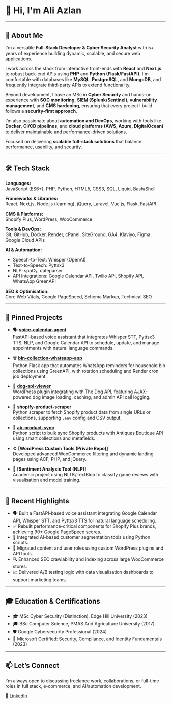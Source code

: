 # 👋 Hi, I'm Ali Azlan
---

## 🚀 About Me

I'm a versatile **Full-Stack Developer & Cyber Security Analyst** with 5+ years of experience building dynamic, scalable, and secure web applications.  

I work across the stack from interactive front-ends with **React** and **Next.js** to robust back-end APIs using **PHP** and **Python (Flask/FastAPI)**. I'm comfortable with databases like **MySQL**, **PostgreSQL**, and **MongoDB**, and frequently integrate third-party APIs to extend functionality.  

Beyond development, I have an MSc in **Cyber Security** and hands-on experience with **SOC monitoring**, **SIEM (Splunk/Sentinel)**, **vulnerability management**, and **CMS hardening**, ensuring that every project I build follows a **security-first approach**.  

I’m also passionate about **automation and DevOps**, working with tools like **Docker**, **CI/CD pipelines**, and **cloud platforms (AWS, Azure, DigitalOcean)** to deliver maintainable and performance-driven solutions.  

Focused on delivering **scalable full-stack solutions** that balance performance, usability, and security.  

---

## 🛠 Tech Stack

**Languages:**  
JavaScript (ES6+), PHP, Python, HTML5, CSS3, SQL, Liquid, Bash/Shell

**Frameworks & Libraries:**  
React, Next.js, Node.js (learning), jQuery, Laravel, Vue.js, Flask, FastAPI

**CMS & Platforms:**  
Shopify Plus, WordPress, WooCommerce

**Tools & DevOps:**  
Git, GitHub, Docker, Render, cPanel, SiteGround, GA4, Klaviyo, Figma, Google Cloud APIs

**AI & Automation:**  
- Speech-to-Text: Whisper (OpenAI)  
- Text-to-Speech: Pyttsx3  
- NLP: spaCy, dateparser  
- API Integrations: Google Calendar API, Twilio API, Shopify API, WhatsApp GreenAPI

**SEO & Optimisation:**  
Core Web Vitals, Google PageSpeed, Schema Markup, Technical SEO

---

## 📌 Pinned Projects

- 🗣️ **[voice-calendar-agent](https://github.com/syedaliazlan/voice-calendar-agent)**  
  FastAPI-based voice assistant that integrates Whisper STT, Pyttsx3 TTS, NLP, and Google Calendar API to schedule, update, and manage appointments with natural language commands.

- 🗑️ **[bin-collection-whatsapp-app](https://github.com/syedaliazlan/bin-collection-whatsapp-app)**  
  Python Flask app that automates WhatsApp reminders for household bin collections using GreenAPI, with rotation scheduling and Render cron job deployment.

- 🐶 **[dog-api-viewer](https://github.com/syedaliazlan/dog-api-viewer)**  
  WordPress plugin integrating with The Dog API, featuring AJAX-powered dog image loading, caching, and admin API call logging.

- 🛒 **[shopify-product-scraper](https://github.com/syedaliazlan/shopify-product-scraper)**  
  Python scraper to fetch Shopify product data from single URLs or collections, supporting `.env` config and CSV output.

- 🔄 **[ab-product-sync](https://github.com/syedaliazlan/shopify-to-ab)**  
  Python script to bulk sync Shopify products with Antiques Boutique API using smart collections and metafields.

- ⚙️ **[WordPress Custom Tools (Private Repo)]**  
  Developed advanced WooCommerce filtering and dynamic landing pages using ACF, PHP, and jQuery.

- 🧠 **[Sentiment Analysis Tool (NLP)]**  
  Academic project using NLTK/TextBlob to classify game reviews with visualisation and model training.

---

## 🧩 Recent Highlights

- 🗣️ Built a FastAPI-based voice assistant integrating Google Calendar API, Whisper STT, and Pyttsx3 TTS for natural language scheduling.
- ✅ Rebuilt performance-critical components for Shopify Plus brands, achieving 90+ Google PageSpeed scores.
- 🔁 Integrated AI-based customer segmentation tools using Python scripts.
- 💬 Migrated content and user roles using custom WordPress plugins and API tools.
- 🔍 Enhanced SEO crawlability and indexing across large WooCommerce stores.
- 📈 Delivered A/B testing logic with data visualisation dashboards to support marketing teams.

---

## 🎓 Education & Certifications

- 🎓 MSc Cyber Security (Distinction), Edge Hill University (2023)  
- 🎓 BSc Computer Science, PMAS Arid Agriculture University (2017)  
- 🛡️ Google Cybersecurity Professional (2024)  
- 🔐 Microsoft Certified: Security, Compliance, and Identity Fundamentals (2023)

---

## 📫 Let’s Connect

I'm always open to discussing freelance work, collaborations, or full-time roles in full stack, e-commerce, and AI/automation development.

💼 [LinkedIn](https://linkedin.com/in/syed-ali-azlan)
